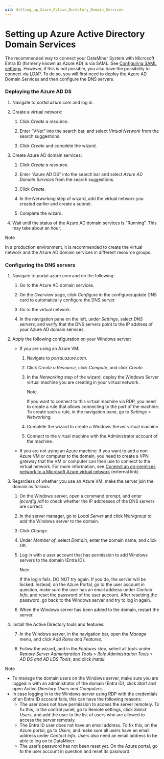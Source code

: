 ```yaml
---
uid: Setting_up_Azure_Active_Directory_Domain_Services
---
```


# Setting up Azure Active Directory Domain Services

The recommended way to connect your DataMiner System with Microsoft Entra ID (formerly known as Azure AD) is via SAML. See [Configuring SAML settings](xref:Configuring_external_authentication_via_an_identity_provider_using_SAML). However, if this is not possible, you also have the possibility to connect via LDAP. To do so, you will first need to deploy the Azure AD Domain Services and then configure the DNS servers.

### Deploying the Azure AD DS

1. Navigate to *portal.azure.com* and log in.

2. Create a virtual network:

    1. Click *Create a resource*.

    2. Enter “VNet” into the search bar, and select *Virtual Network* from the search suggestions.

    3. Click *Create* and complete the wizard.

3. Create Azure AD domain services:

    1. Click *Create a resource.*

    2. Enter “Azure AD DS” into the search bar and select *Azure AD Domain Services* from the search suggestions.

    3. Click *Create.*

    4. In the *Networking* step of wizard, add the virtual network you created earlier and create a subnet.

    5. Complete the wizard.

4. Wait until the status of the Azure AD domain services is “Running”. This may take about an hour.

> [!NOTE]
> In a production environment, it is recommended to create the virtual network and the Azure AD domain services in different resource groups.

### Configuring the DNS servers

1. Navigate to portal.azure.com and do the following:

    1. Go to the Azure AD domain services.

    2. On the *Overview* page, click *Configure* in the configure/update DNS card to automatically configure the DNS server.

    3. Go to the virtual network.

    4. In the navigation pane on the left, under *Settings*, select *DNS servers*, and verify that the DNS servers point to the IP address of your Azure AD domain services.

2. Apply the following configuration on your Windows server:

    - If you are using an Azure VM:

        1. Navigate to *portal.azure.com.*

        2. Click *Create a Resource*, click *Compute*, and click *Create*.

        3. In the *Networking* step of the wizard, deploy the Windows Server virtual machine you are creating in your virtual network.

            > [!NOTE]
            > If you want to connect to this virtual machine via RDP, you need to create a rule that allows connecting to the port of the machine. To create such a rule, in the navigation pane, go to *Settings* > *Networking.*

        4. Complete the wizard to create a Windows Server virtual machine.

        5. Connect to the virtual machine with the Administrator account of the machine.

    - If you are not using an Azure machine: If you want to add a non-Azure VM or computer to the domain, you need to create a VPN gateway that the VM or computer can then use to connect to the virtual network. For more information, see [Connect an on-premises network to a Microsoft Azure virtual network](https://docs.microsoft.com/en-us/microsoft-365/enterprise/connect-an-on-premises-network-to-a-microsoft-azure-virtual-network?view=o365-worldwide) (external link).

3. Regardless of whether you use an Azure VM, make the server join the domain as follows:

    1. On the Windows server, open a command prompt, and enter *ipconfig /all* to check whether the IP addresses of the DNS servers are correct.

    2. In the server manager, go to *Local Server* and click *Workgroup* to add the Windows server to the domain.

    3. Click *Change*.

    4. Under *Member of*, select *Domain*, enter the domain name, and click OK.

    5. Log in with a user account that has permission to add Windows servers to the domain (Entra ID).

        > [!NOTE]
        > If the login fails, DO NOT try again. If you do, the server will be locked. Instead, on the Azure Portal, go to the user account in question, make sure the user has an email address under *Contact Info*, and reset the password of the user account. After resetting the password, go back to the Windows server and try to log in again.

    6. When the Windows server has been added to the domain, restart the server.

4. Install the Active Directory tools and features:

    7. In the Windows server, in the navigation bar, open the *Manage* menu, and click *Add Roles and Features*.

    8. Follow the wizard, and in the *Features* step, select all tools under *Remote Server Administration Tools* > *Role Administration Tools* > *AD DS and AD LDS Tools*, and click *Install*.

> [!NOTE]
> - To manage the domain users on the Windows server, make sure you are logged in with an administrator of the domain (Entra ID), click *Start* and open *Active Directory Users and Computers*.
> - In case logging in to the Windows server using RDP with the credentials of an Entra ID account fails, this can have the following reasons:
>     - The user does not have permission to access the server remotely. To fix this, in the control panel, go to Remote settings, click *Select Users*, and add the user to the list of users who are allowed to access the server remotely.
>     - The Entra ID user does not have an email address. To fix this, on the Azure portal, go to *Users*, and make sure all users have an email address under *Contact Info*. Users also need an email address to be able to log on to DataMiner.
>     - The user’s password has not been reset yet. On the Azure portal, go to the user account in question and reset its password.
>
